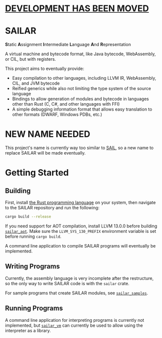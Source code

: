 # [DEVELOPMENT HAS BEEN MOVED](https://github.com/davnavr/il4il)

# SAILAR
**S**tatic **A**ssignment **I**ntermediate **L**anguage **A**nd **R**epresentation

A virtual machine and bytecode format, like Java bytecode, WebAssembly, or CIL, but with registers.

This project aims to eventually provide:
- Easy compilation to other languages, including LLVM IR, WebAssembly, CIL, and JVM bytecode
- Reified generics while also not limiting the type system of the source language
- Bindings to allow generation of modules and bytecode in languages other than Rust (C, C#, and other languages with FFI)
- A simple debugging information format that allows easy translation to other formats (DWARF, Windows PDBs, etc.)

# NEW NAME NEEDED

This project's name is currently way too similar to [SAIL](https://github.com/rems-project/sail), so a new name to replace SAILAR
will be made eventually.

# Getting Started

## Building

First, install [the Rust programming language](https://www.rust-lang.org/tools/install) on your system, then navigate to the
SAILAR repository and run the following:

```bash
cargo build --release
```

If you need support for AOT compilation, install LLVM 13.0.0 before building [`sailar_aot`](../main/sailar_aot/). Make sure the
`LLVM_SYS_130_PREFIX` environment variable is set before running `cargo build`.

A command line application to compile SAILAR programs will eventually be implemented.

## Writing Programs

Currently, the assembly language is very incomplete after the restructure, so the only way to write SAILAR code is with the
`sailar` crate.

For sample programs that create SAILAR modules, see [`sailar_samples`](../main/sailar_samples/).

## Running Programs

A command line application for interpreting programs is currently not implemented, but [`sailar_vm`](../main/sailar_vm/) can
currently be used to allow using the interpreter as a library.

